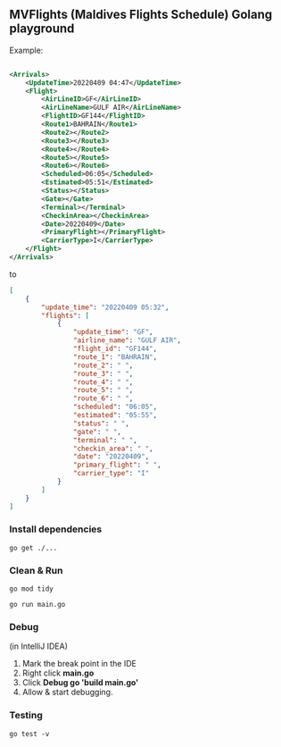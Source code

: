 ## MVFlights (Maldives Flights Schedule) Golang playground

Example:

```xml

<Arrivals>
    <UpdateTime>20220409 04:47</UpdateTime>
    <Flight>
        <AirLineID>GF</AirLineID>
        <AirLineName>GULF AIR</AirLineName>
        <FlightID>GF144</FlightID>
        <Route1>BAHRAIN</Route1>
        <Route2></Route2>
        <Route3></Route3>
        <Route4></Route4>
        <Route5></Route5>
        <Route6></Route6>
        <Scheduled>06:05</Scheduled>
        <Estimated>05:51</Estimated>
        <Status></Status>
        <Gate></Gate>
        <Terminal></Terminal>
        <CheckinArea></CheckinArea>
        <Date>20220409</Date>
        <PrimaryFlight></PrimaryFlight>
        <CarrierType>I</CarrierType>
    </Flight>
</Arrivals>
```

to

```json
[
    {
        "update_time": "20220409 05:32",
        "flights": [
            {
                "update_time": "GF",
                "airline_name": "GULF AIR",
                "flight_id": "GF144",
                "route_1": "BAHRAIN",
                "route_2": " ",
                "route_3": " ",
                "route_4": " ",
                "route_5": " ",
                "route_6": " ",
                "scheduled": "06:05",
                "estimated": "05:55",
                "status": " ",
                "gate": " ",
                "terminal": " ",
                "checkin_area": " ",
                "date": "20220409",
                "primary_flight": " ",
                "carrier_type": "I"
            }
        ]
    }
]
```

### Install dependencies

`go get ./...`

### Clean & Run

`go mod tidy`

`go run main.go`

### Debug

(in IntelliJ IDEA)

1. Mark the break point in the IDE
2. Right click **main.go**
3. Click **Debug go 'build main.go'**
4. Allow & start debugging.

### Testing

`go test -v`